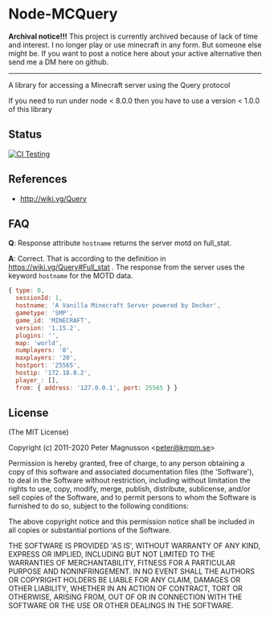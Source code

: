 # Node-MCQuery

__Archival notice!!!__ This project is currently archived because of lack of time
and interest. I no longer play or use minecraft in any form. But someone else might be.
If you want to post a notice here about your active alternative then send me a
DM here on github.

----

A library for accessing a Minecraft server using the Query protocol

If you need to run under node < 8.0.0 then you have to use a version < 1.0.0 of this library

## Status
[![CI Testing](https://github.com/kmpm/node-mcquery/actions/workflows/main.yml/badge.svg)](https://github.com/kmpm/node-mcquery/actions/workflows/main.yml)


## References ##
* http://wiki.vg/Query


## FAQ
__Q__: Response attribute `hostname`  returns the server motd on full_stat.

__A__: Correct. That is according to the definition in https://wiki.vg/Query#Full_stat .
The response from the server uses the keyword `hostname` for the MOTD data.
```javascript
{ type: 0,
  sessionId: 1,
  hostname: 'A Vanilla Minecraft Server powered by Docker',
  gametype: 'SMP',
  game_id: 'MINECRAFT',
  version: '1.15.2',
  plugins: '',
  map: 'world',
  numplayers: '0',
  maxplayers: '20',
  hostport: '25565',
  hostip: '172.18.0.2',
  player_: [],
  from: { address: '127.0.0.1', port: 25565 } }
```

## License
(The MIT License)

Copyright (c) 2011-2020 Peter Magnusson &lt;peter@kmpm.se&gt;

Permission is hereby granted, free of charge, to any person obtaining
a copy of this software and associated documentation files (the
'Software'), to deal in the Software without restriction, including
without limitation the rights to use, copy, modify, merge, publish,
distribute, sublicense, and/or sell copies of the Software, and to
permit persons to whom the Software is furnished to do so, subject to
the following conditions:

The above copyright notice and this permission notice shall be
included in all copies or substantial portions of the Software.

THE SOFTWARE IS PROVIDED 'AS IS', WITHOUT WARRANTY OF ANY KIND,
EXPRESS OR IMPLIED, INCLUDING BUT NOT LIMITED TO THE WARRANTIES OF
MERCHANTABILITY, FITNESS FOR A PARTICULAR PURPOSE AND NONINFRINGEMENT.
IN NO EVENT SHALL THE AUTHORS OR COPYRIGHT HOLDERS BE LIABLE FOR ANY
CLAIM, DAMAGES OR OTHER LIABILITY, WHETHER IN AN ACTION OF CONTRACT,
TORT OR OTHERWISE, ARISING FROM, OUT OF OR IN CONNECTION WITH THE
SOFTWARE OR THE USE OR OTHER DEALINGS IN THE SOFTWARE.
